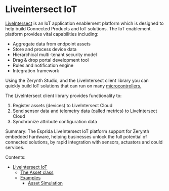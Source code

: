 # Liveintersect IoT

[LiveIntersect](https://esprida.com/platform/) is an IoT application enablement platform which is designed to help build Connected Products and IoT solutions.  The IoT enablement platform provides vital capabilities including:


* Aggregate data from endpoint assets
* Store and process device data
* Hierarchical multi-tenant security model
* Drag & drop portal development tool
* Rules and notification engine
* Integration framework

Using the Zerynth Studio, and the LiveIntersect client library you can quickly build IoT solutions that can run on many [microcontrollers.](https://www.zerynth.com/zerynth-supported-devices/)

The LiveIntersect client library provides functionality to:


1. Register assets (devices) to LiveIntersect Cloud
2. Send sensor data and telemetry data (called metrics) to LiveIntersect Cloud
3. Synchronize attribute configuration data

Summary:
The Esprida LiveIntersect IoT platform support for Zerynth embedded hardware, helping businesses unlock the full potential of connected solutions, by rapid integration with sensors, actuators and could services.


Contents:

-   [Liveintersect  IoT](https://docs.zerynth.com/latest/official/lib.liveintersect.iot/docs/index.html)
    -   [The Asset class](https://docs.zerynth.com/latest/official/lib.liveintersect.iot/docs/official_lib.liveintersect.iot_iot.html)
    -   [Examples](https://docs.zerynth.com/latest/official/lib.liveintersect.iot/examples/examples.html)
        -   [Asset Simulation](https://docs.zerynth.com/latest/official/lib.liveintersect.iot/examples/examples.html#asset-simulation)
<!--stackedit_data:
eyJoaXN0b3J5IjpbNDA0MjQwNDk1XX0=
-->